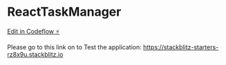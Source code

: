 # ReactTaskManager

[Edit in Codeflow ⚡️](https://stackblitz.com/~/github.com/bereket-tadesse/ReactTaskManager)

Please go to this link on to Test the application: https://stackblitz-starters-rz8x9u.stackblitz.io
